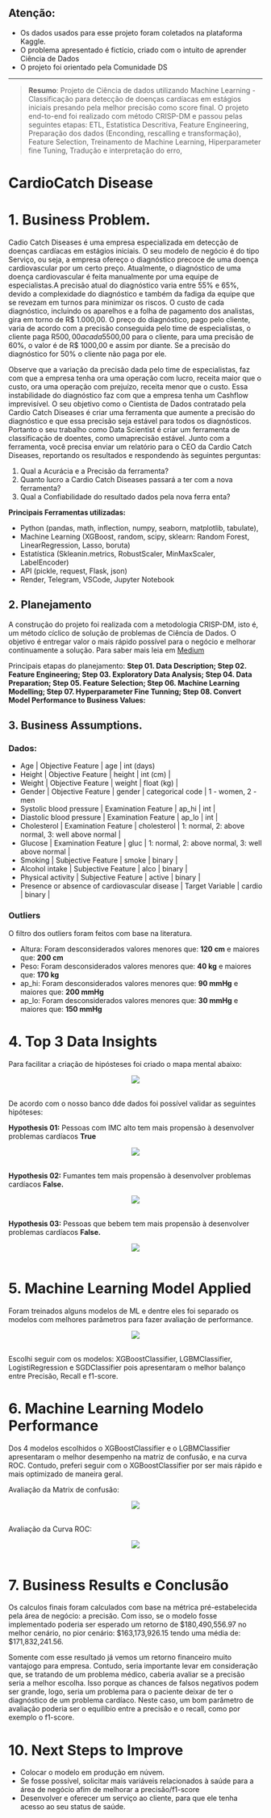 ## Atenção: 
- Os dados usados para esse projeto foram coletados na plataforma Kaggle. 
- O problema apresentado é fictício, criado com o intuito de aprender Ciência de Dados
- O projeto foi orientado pela Comunidade DS
<hr>


> **Resumo**: Projeto de Ciência de dados utilizando Machine Learning - Classificação para detecção de doenças cardíacas em estágios iniciais presando pela melhor precisão como score final. O projeto end-to-end foi realizado com método CRISP-DM e passou pelas seguintes etapas: ETL, Estatistica Descritiva, Feature Engineering, Preparação dos dados (Enconding, rescalling e transformação), Feature Selection, Treinamento de Machine Learning, Hiperparameter fine Tuning, Tradução e interpretação do erro,

# CardioCatch Disease

# 1. Business Problem.
Cadio Catch Diseases é uma empresa especializada em detecção de doenças cardíacas em estágios iniciais. O seu modelo de negócio é do tipo Serviço, ou seja, a empresa ofereço o diagnóstico precoce de uma doença cardiovascular por um certo preço.
Atualmente, o diagnóstico de uma doença cardiovascular é feita manualmente por uma equipe de especialistas.A precisão atual do diagnóstico varia entre 55% e 65%, devido a complexidade do diagnóstico e também da fadiga da equipe que se revezam em turnos para minimizar os riscos. O custo de cada diagnóstico, incluindo os aparelhos e a folha de pagamento dos analistas, gira em torno de R$ 1.000,00.
O preço do diagnóstico, pago pelo cliente, varia de acordo com a precisão conseguida pelo time de especialistas, o cliente paga R$500,00 a cada 5% de acurácia acima de 50%. Por exemplo, para uma precisão de 55%, o diagnóstico custa R$500,00 para o cliente, para uma precisão de 60%, o valor é de R$ 1000,00 e assim por diante. Se a precisão do diagnóstico for 50% o cliente não paga por ele.

Observe que a variação da precisão dada pelo time de especialistas, faz com que a empresa tenha ora uma operação com lucro, receita maior que o custo, ora uma operação com prejuízo, receita menor que o custo. Essa instabilidade do diagnóstico faz com que a empresa tenha um Cashflow imprevisível.
O seu objetivo como o Cientista de Dados contratado pela Cardio Catch Diseases é criar uma ferramenta que aumente a precisão do diagnóstico e que essa precisão seja estável para todos os diagnósticos.
Portanto o seu trabalho como Data Scientist é criar um ferramenta de classificação de doentes, como umaprecisão estável. Junto com a ferramenta, você precisa enviar um relatório para o CEO da Cardio Catch Diseases, reportando os resultados e respondendo às seguintes perguntas: 

1. Qual a Acurácia e a Precisão da ferramenta?
2. Quanto lucro a Cardio Catch Diseases passará a ter com a nova ferramenta?
3. Qual a Confiabilidade do resultado dados pela nova ferra enta?

**Principais Ferramentas utilizadas:** 
- Python (pandas, math, inflection, numpy, seaborn, matplotlib, tabulate), 
- Machine Learning (XGBoost, random, scipy, sklearn: Random Forest, LinearRegression, Lasso, boruta) 
- Estatística (Skleanin.metrics, RobustScaler, MinMaxScaler, LabelEncoder) 
- API (pickle, request, Flask, json)
- Render, Telegram, VSCode, Jupyter Notebook

## 2. Planejamento

A construção do projeto foi realizada com a metodologia CRISP-DM, isto é, um método cíclico de solução de problemas de Ciência de Dados. O objetivo é entregar valor o mais rápido possível para o negócio e melhorar continuamente a solução. Para saber mais leia em [Medium](https://medium.com/comunidadeds/voc%C3%AA-tem-os-dados-tem-o-problema-de-neg%C3%B3cio-mas-e-agora-o-que-fazer-bf3b2d06482)

Principais etapas do planejamento: 
**Step 01. Data Description; Step 02. Feature Engineering; Step 03. Exploratory Data Analysis; Step 04. Data Preparation; Step 05. Feature Selection; Step 06. Machine Learning Modelling; Step 07. Hyperparameter Fine Tunning; Step 08. Convert Model Performance to Business Values:**


## 3. Business Assumptions.

### Dados:
- Age | Objective Feature | age | int (days)
- Height | Objective Feature | height | int (cm) |
- Weight | Objective Feature | weight | float (kg) |
- Gender | Objective Feature | gender | categorical code | 1 - women, 2 - men 
- Systolic blood pressure | Examination Feature | ap_hi | int |
- Diastolic blood pressure | Examination Feature | ap_lo | int |
- Cholesterol | Examination Feature | cholesterol | 1: normal, 2: above normal, 3: well above normal |
- Glucose | Examination Feature | gluc | 1: normal, 2: above normal, 3: well above normal |
- Smoking | Subjective Feature | smoke | binary |
- Alcohol intake | Subjective Feature | alco | binary |
- Physical activity | Subjective Feature | active | binary |
- Presence or absence of cardiovascular disease | Target Variable | cardio | binary |

### Outliers

O filtro dos outliers foram feitos com base na literatura.

- Altura: Foram desconsiderados valores menores que: **120 cm**  e maiores que: **200 cm**
- Peso: Foram desconsiderados valores menores que: **40 kg** e maiores que: **170 kg**
- ap_hi: Foram desconsiderados valores menores que: **90 mmHg** e maiores que: **200 mmHg**
- ap_lo: Foram desconsiderados valores menores que: **30 mmHg** e maiores que: **150 mmHg**

# 4. Top 3 Data Insights

Para facilitar a criação de hipósteses foi criado o mapa mental abaixo: 
<div align="center">
<img src="https://imgur.com/IzZnQje.png" />
</div><br>


De acordo com o nosso banco dde dados foi possível validar as seguintes hipóteses:

**Hypothesis 01:**
Pessoas com IMC alto tem mais propensão à desenvolver problemas cardíacos
**True**
<div align="center">
<img src="https://imgur.com/M61cjHM.png" />
</div><br>

**Hypothesis 02:**
Fumantes tem mais propensão à desenvolver problemas cardíacos
**False.**
<div align="center">
<img src="https://imgur.com/BTItbwi.png" />
</div><br>

**Hypothesis 03:**
Pessoas que bebem tem mais propensão à desenvolver problemas cardíacos
**False.**
<div align="center">
<img src="https://imgur.com/UKKrcNC.png" />
</div><br>


# 5. Machine Learning Model Applied

Foram treinados alguns modelos de ML e dentre eles foi separado os modelos com melhores parâmetros para fazer avaliação de performance. 
<div align="center">
<img src="https://imgur.com/6hLimWs.png" />
</div><br>

Escolhi seguir com os modelos: XGBoostClassifier, LGBMClassifier, LogistiRegression e SGDClassifier pois apresentaram o melhor balanço entre Precisão, Recall e f1-score.


# 6. Machine Learning Modelo Performance

Dos 4 modelos escolhidos o XGBoostClassifier e o LGBMClassifier apresentaram o melhor desempenho na matriz de confusão, e na curva ROC. 
Contudo, preferi seguir com o XGBoostClassifier por ser mais rápido e mais optimizado de maneira geral. 

Avaliação da Matrix de confusão:
<div align="center">
<img src="https://imgur.com/0usIK4Y.png" />
</div><br>

Avaliação da Curva ROC:
<div align="center">
<img src="https://imgur.com/CH8YXK0.png" />
</div><br>


# 7. Business Results e Conclusão

Os calculos finais foram calculados com base na métrica pré-estabelecida pela área de negócio: a precisão. Com isso, se o modelo fosse implementado poderia ser esperado um retorno de $180,490,556.97 no melhor cenário, no pior cenário: $163,173,926.15 tendo uma média de: $171,832,241.56.

Somente com esse resultado já vemos um retorno financeiro muito vantajogo para empresa. Contudo, seria importante levar em consideração que, se tratando de um problema médico, caberia avaliar se a precisão seria a melhor escolha. Isso porque as chances de falsos negativos podem ser grande, logo, seria um problema para o paciente deixar de ter o diagnóstico de um problema cardíaco. Neste caso, um bom parâmetro de avaliação poderia ser o equilíbio entre a precisão e o recall, como por exemplo o f1-score.


# 10. Next Steps to Improve
- Colocar o modelo em produção em núvem.
- Se fosse possível, solicitar mais variáveis relacionados à saúde para a área de negócio afim de melhorar a precisão/f1-score
- Desenvolver e oferecer um serviço ao cliente, para que ele tenha acesso ao seu status de saúde.
